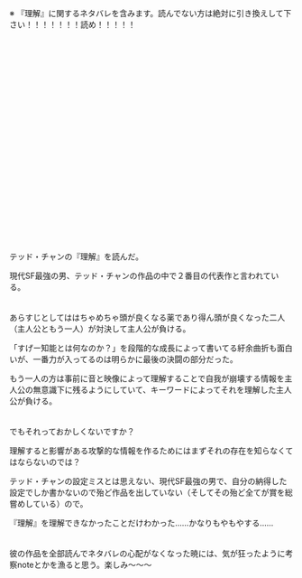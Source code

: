 ※ 『理解』に関するネタバレを含みます。読んでない方は絶対に引き換えして下さい！！！！！！！読め！！！！！
<br>
<br>
<br>
<br>
<br>
<br>
<br>
<br>
<br>
<br>
<br>
<br>
<br>
<br>
<br>
<br>
<br>
<br>
<br>
<br>
<br>
<br>
<br>
<br>
テッド・チャンの『理解』を読んだ。

現代SF最強の男、テッド・チャンの作品の中で２番目の代表作と言われている。
<br>
<br>
<br>
あらすじとしてははちゃめちゃ頭が良くなる薬であり得ん頭が良くなった二人（主人公ともう一人）が対決して主人公が負ける。

「すげー知能とは何なのか？」を段階的な成長によって書いてる紆余曲折も面白いが、一番力が入ってるのは明らかに最後の決闘の部分だった。

もう一人の方は事前に音と映像によって理解することで自我が崩壊する情報を主人公の無意識下に残るようにしていて、キーワードによってそれを理解した主人公が負ける。
<br>
<br>
<br>
でもそれっておかしくないですか？

理解すると影響がある攻撃的な情報を作るためにはまずそれの存在を知らなくてはならないのでは？

テッド・チャンの設定ミスとは思えない、現代SF最強の男で、自分の納得した設定でしか書かないので殆ど作品を出していない（そしてその殆ど全てが賞を総嘗めしている）ので。

『理解』を理解できなかったことだけわかった……かなりもやもやする……
<br>
<br>
<br>
彼の作品を全部読んでネタバレの心配がなくなった暁には、気が狂ったように考察noteとかを漁ると思う。楽しみ～～～
